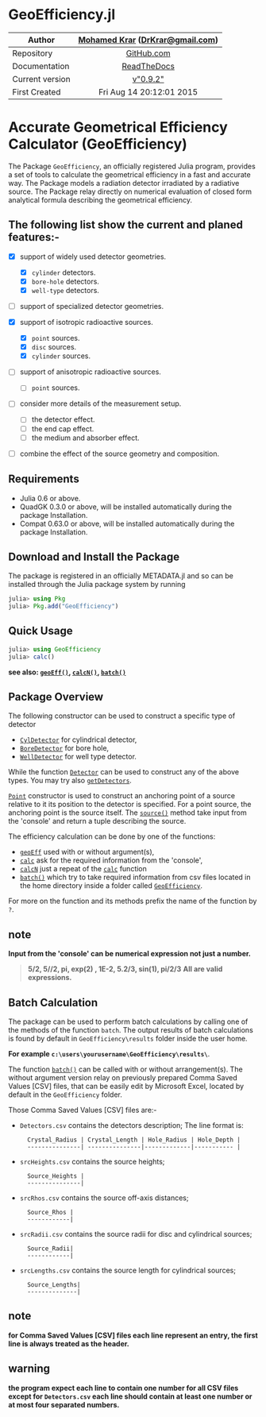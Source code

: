 # GeoEfficiency.jl

Author | [Mohamed Krar](https://www.researchgate.net/profile/Mohamed_Krar3) (DrKrar@gmail.com)
----|:----: 
Repository | [GitHub.com](https://github.com/DrKrar/GeoEfficiency.jl/)
Documentation |  [ReadTheDocs](http://geoefficiencyjl.readthedocs.org)
Current version | [v"0.9.2"](https://github.com/DrKrar/GeoEfficiency.jl)
First Created | Fri Aug 14 20:12:01 2015


# Accurate Geometrical Efficiency Calculator (GeoEfficiency)

The Package `GeoEfficiency`, an officially registered Julia program, provides a set of tools  to calculate the geometrical efficiency in a fast and accurate way. 
The Package models a radiation detector irradiated by a radiative source. 
The Package relay directly on numerical evaluation of closed form analytical formula describing the geometrical efficiency.

## The following list show the current and planed features:-

 - [x] support of widely used detector geometries.
      - [x] `cylinder` detectors.
      - [x] `bore-hole` detectors.
      - [x] `well-type` detectors.
	
 - [ ] support of specialized detector geometries.
 
 - [x] support of isotropic radioactive sources.
      - [x] `point` sources.
      - [x] `disc` sources.
      - [x] `cylinder` sources.

 - [ ] support of anisotropic radioactive sources.
      - [ ] `point` sources.
	
 - [ ] consider more details of the measurement setup.
      - [ ] the detector effect.
      - [ ] the end cap effect.
      - [ ] the medium and absorber effect.
      
 - [ ] combine the effect of the source geometry and composition. 


## Requirements
 *  Julia 0.6 or above.
 *  QuadGK 0.3.0 or above, will be installed automatically during the package Installation.
 *  Compat 0.63.0 or above, will be installed automatically during the package Installation.
 
## Download and Install the Package
The package is registered in an officially METADATA.jl and so can be installed through the Julia package system by running 

```julia
julia> using Pkg
julia> Pkg.add("GeoEfficiency") 
```

## Quick Usage
```julia
julia> using GeoEfficiency
julia> calc()
```
**see also: [`geoEff()`](@ref), [`calcN()`](@ref), [`batch()`](@ref)**
	

## Package Overview
The following constructor can be used to construct a specific type of detector 
 *  [`CylDetector`](@ref) for cylindrical detector, 
 *  [`BoreDetector`](@ref) for bore hole, 
 *  [`WellDetector`](@ref) for well type detector.

 While the function [`Detector`](@ref) can be used to construct any of the above types. You may try also [`getDetectors`](@ref).


[`Point`](@ref) constructor is used to construct an anchoring point of a source relative to it its position to the detector is specified.
For a point source, the anchoring point is the source itself. 
The [`source()`](@ref) method take input from the 'console' and return a tuple describing the source.


The efficiency calculation can be done by one of the functions: 
*  [`geoEff`](@ref) used with or without argument(s), 
*  [`calc`](@ref) ask for the required information from the 'console', 
*  [`calcN`](@ref) just a repeat of the [`calc`](@ref) function 
*  [`batch()`](@ref) which try to take required information from csv files located in 
   the home directory inside a folder called [`GeoEfficiency`](@ref).
 
For more on the function and its methods prefix the name of the function by `?`.

## note
**Input from the 'console' can be numerical expression not just a number.**
   
   > **5/2, 5//2, pi, exp(2) , 1E-2, 5.2/3, sin(1), pi/2/3**
   > **All are valid expressions.**
	
## Batch Calculation
The package can be used to perform batch calculations by calling one of the 
methods of the function `batch`. The output results of batch calculations is 
found by default in `GeoEfficiency\results` folder inside the user home.

**For example	`c:\users\yourusername\GeoEfficiency\results\`**.

The function [`batch()`](@ref) can be called with or without arrangement(s). 
The without argument version relay on previously prepared Comma Saved  Values 
[CSV] files, that can be easily edit by Microsoft Excel, located by default 
in the ``GeoEfficiency`` folder.

Those Comma Saved  Values [CSV] files are:-
	
*  ``Detectors.csv`` contains the detectors description; The line format is: 
	
		 Crystal_Radius | Crystal_Length | Hole_Radius | Hole_Depth |
    	 ---------------| ---------------|-------------|----------- |

*  ``srcHeights.csv`` contains the source heights; 
	
    	 Source_Heights | 
		 ---------------|

*  ``srcRhos.csv`` contains the source off-axis distances; 	 				
	
		 Source_Rhos | 
     	 ------------|

*  ``srcRadii.csv`` contains the source radii for disc and cylindrical sources; 			
	
		 Source_Radii| 
		 ------------|

*  ``srcLengths.csv`` contains the source length for cylindrical sources; 	
	
		 Source_Lengths| 
		 --------------|


## note
**for Comma Saved Values [CSV] files each line represent an entry, the first line is always treated as the header.**
	 
## warning
**the program expect each line to contain one number for all CSV files except for ``Detectors.csv`` each line should contain at least one number or at most four separated numbers.**